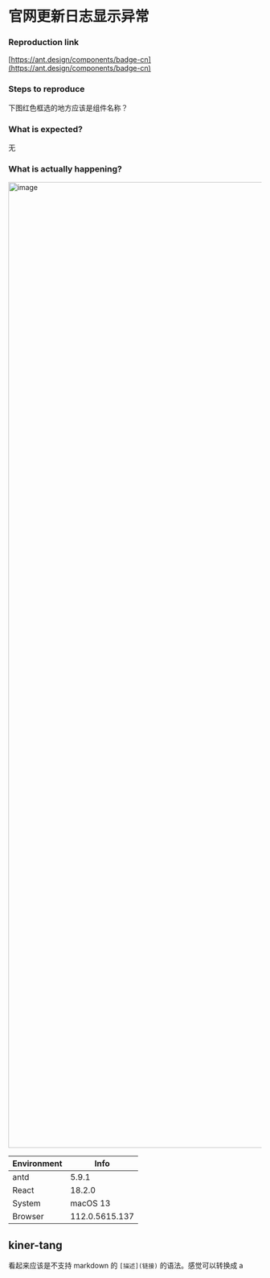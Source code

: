 # 官网更新日志显示异常

### Reproduction link

[https://ant.design/components/badge-cn](https://ant.design/components/badge-cn)

### Steps to reproduce

下图红色框选的地方应该是组件名称？

### What is expected?

无

### What is actually happening?

<img width="1919" alt="image" src="https://github.com/ant-design/ant-design/assets/37385554/ab54ecf6-df55-490b-b642-5c2a592a59cd">

| Environment | Info           |
| ----------- | -------------- |
| antd        | 5.9.1          |
| React       | 18.2.0         |
| System      | macOS 13       |
| Browser     | 112.0.5615.137 |

<!-- generated by ant-design-issue-helper. DO NOT REMOVE -->

## kiner-tang

看起来应该是不支持 markdown 的 `[描述](链接)` 的语法。感觉可以转换成 a
